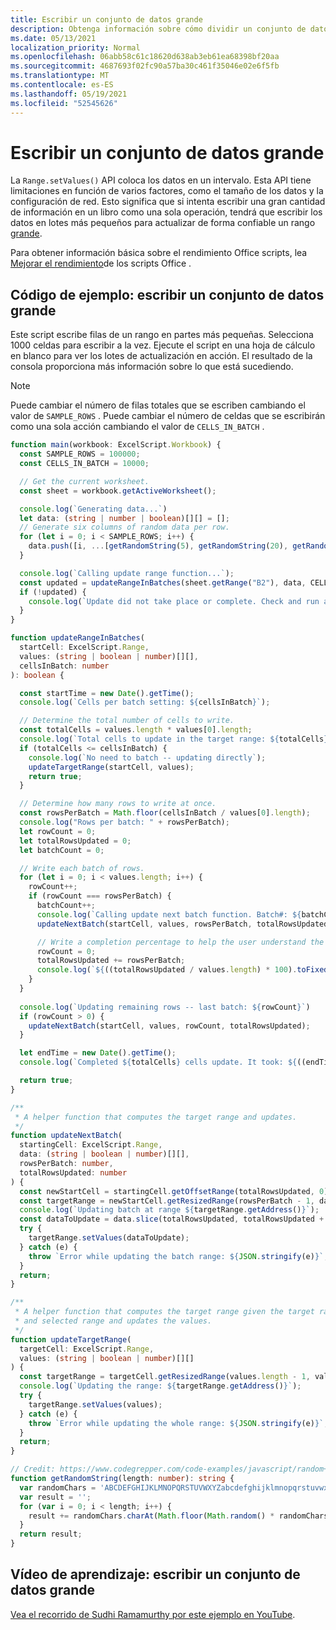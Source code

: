 ```yaml
---
title: Escribir un conjunto de datos grande
description: Obtenga información sobre cómo dividir un conjunto de datos grande en operaciones de escritura más pequeñas en Office scripts.
ms.date: 05/13/2021
localization_priority: Normal
ms.openlocfilehash: 06abb58c61c18620d638ab3eb61ea68398bf20aa
ms.sourcegitcommit: 4687693f02fc90a57ba30c461f35046e02e6f5fb
ms.translationtype: MT
ms.contentlocale: es-ES
ms.lasthandoff: 05/19/2021
ms.locfileid: "52545626"
---
```

# <a name="write-a-large-dataset"></a>Escribir un conjunto de datos grande

La `Range.setValues()` API coloca los datos en un intervalo. Esta API tiene limitaciones en función de varios factores, como el tamaño de los datos y la configuración de red. Esto significa que si intenta escribir una gran cantidad de información en un libro como una sola operación, tendrá que escribir los datos en lotes más pequeños para actualizar de forma confiable un rango [grande](../../testing/platform-limits.md).

Para obtener información básica sobre el rendimiento Office scripts, lea [Mejorar el rendimiento](../../develop/web-client-performance.md)de los scripts Office .

## <a name="sample-code-write-a-large-dataset"></a>Código de ejemplo: escribir un conjunto de datos grande

Este script escribe filas de un rango en partes más pequeñas. Selecciona 1000 celdas para escribir a la vez. Ejecute el script en una hoja de cálculo en blanco para ver los lotes de actualización en acción. El resultado de la consola proporciona más información sobre lo que está sucediendo.

> [!NOTE]
> Puede cambiar el número de filas totales que se escriben cambiando el valor de `SAMPLE_ROWS` . Puede cambiar el número de celdas que se escribirán como una sola acción cambiando el valor de `CELLS_IN_BATCH` .

```TypeScript
function main(workbook: ExcelScript.Workbook) {
  const SAMPLE_ROWS = 100000;
  const CELLS_IN_BATCH = 10000;

  // Get the current worksheet.
  const sheet = workbook.getActiveWorksheet();

  console.log(`Generating data...`)
  let data: (string | number | boolean)[][] = [];
  // Generate six columns of random data per row. 
  for (let i = 0; i < SAMPLE_ROWS; i++) {
    data.push([i, ...[getRandomString(5), getRandomString(20), getRandomString(10), Math.random()], "Sample data"]);
  }

  console.log(`Calling update range function...`);
  const updated = updateRangeInBatches(sheet.getRange("B2"), data, CELLS_IN_BATCH);
  if (!updated) {
    console.log(`Update did not take place or complete. Check and run again.`);
  }
}

function updateRangeInBatches(
  startCell: ExcelScript.Range,
  values: (string | boolean | number)[][],
  cellsInBatch: number
): boolean {

  const startTime = new Date().getTime();
  console.log(`Cells per batch setting: ${cellsInBatch}`);

  // Determine the total number of cells to write.
  const totalCells = values.length * values[0].length;
  console.log(`Total cells to update in the target range: ${totalCells}`);
  if (totalCells <= cellsInBatch) {
    console.log(`No need to batch -- updating directly`);
    updateTargetRange(startCell, values);
    return true;
  }

  // Determine how many rows to write at once.
  const rowsPerBatch = Math.floor(cellsInBatch / values[0].length);
  console.log("Rows per batch: " + rowsPerBatch);
  let rowCount = 0;
  let totalRowsUpdated = 0;
  let batchCount = 0;

  // Write each batch of rows.
  for (let i = 0; i < values.length; i++) {
    rowCount++;
    if (rowCount === rowsPerBatch) {
      batchCount++;
      console.log(`Calling update next batch function. Batch#: ${batchCount}`);
      updateNextBatch(startCell, values, rowsPerBatch, totalRowsUpdated);

      // Write a completion percentage to help the user understand the progress.
      rowCount = 0;
      totalRowsUpdated += rowsPerBatch;
      console.log(`${((totalRowsUpdated / values.length) * 100).toFixed(1)}% Done`);
    }
  }
  
  console.log(`Updating remaining rows -- last batch: ${rowCount}`)
  if (rowCount > 0) {
    updateNextBatch(startCell, values, rowCount, totalRowsUpdated);
  }

  let endTime = new Date().getTime();
  console.log(`Completed ${totalCells} cells update. It took: ${((endTime - startTime) / 1000).toFixed(6)} seconds to complete. ${((((endTime  - startTime) / 1000)) / cellsInBatch).toFixed(8)} seconds per ${cellsInBatch} cells-batch.`);

  return true;
}

/**
 * A helper function that computes the target range and updates. 
 */
function updateNextBatch(
  startingCell: ExcelScript.Range,
  data: (string | boolean | number)[][],
  rowsPerBatch: number,
  totalRowsUpdated: number
) {
  const newStartCell = startingCell.getOffsetRange(totalRowsUpdated, 0);
  const targetRange = newStartCell.getResizedRange(rowsPerBatch - 1, data[0].length - 1);
  console.log(`Updating batch at range ${targetRange.getAddress()}`);
  const dataToUpdate = data.slice(totalRowsUpdated, totalRowsUpdated + rowsPerBatch);
  try {
    targetRange.setValues(dataToUpdate);
  } catch (e) {
    throw `Error while updating the batch range: ${JSON.stringify(e)}`;
  }
  return;
}

/**
 * A helper function that computes the target range given the target range's starting cell
 * and selected range and updates the values.
 */
function updateTargetRange(
  targetCell: ExcelScript.Range,
  values: (string | boolean | number)[][]
) {
  const targetRange = targetCell.getResizedRange(values.length - 1, values[0].length - 1);
  console.log(`Updating the range: ${targetRange.getAddress()}`);
  try {
    targetRange.setValues(values);
  } catch (e) {
    throw `Error while updating the whole range: ${JSON.stringify(e)}`;
  }
  return;
}

// Credit: https://www.codegrepper.com/code-examples/javascript/random+text+generator+javascript
function getRandomString(length: number): string {
  var randomChars = 'ABCDEFGHIJKLMNOPQRSTUVWXYZabcdefghijklmnopqrstuvwxyz0123456789';
  var result = '';
  for (var i = 0; i < length; i++) {
    result += randomChars.charAt(Math.floor(Math.random() * randomChars.length));
  }
  return result;
}
```

## <a name="training-video-write-a-large-dataset"></a>Vídeo de aprendizaje: escribir un conjunto de datos grande

[Vea el recorrido de Sudhi Ramamurthy por este ejemplo en YouTube](https://youtu.be/BP9Kp0Ltj7U).
